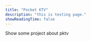 ```yaml
---
title: "Pocket KTV"
description: "this is testing page."
showReadingTime: false
---
```


Show some project about pktv